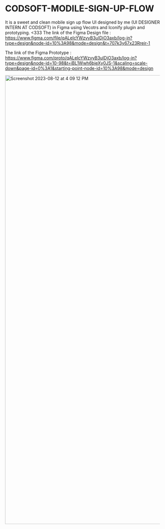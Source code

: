 # CODSOFT-MODILE-SIGN-UP-FLOW
It is a sweet and clean mobile sign up flow UI designed by me (UI DESIGNER INTERN AT CODSOFT) in Figma using Vecotrs and Iconify plugin and prototyping. <333
The link of the Figma Design file : https://www.figma.com/file/qALeIcYWzvyB3uIDjO3axb/log-in?type=design&node-id=10%3A98&mode=design&t=707k3y67x23Rreir-1

The link of the Figma Prototype : https://www.figma.com/proto/qALeIcYWzvyB3uIDjO3axb/log-in?type=design&node-id=10-98&t=iBL1Wwh6bjeXy0JS-1&scaling=scale-down&page-id=0%3A1&starting-point-node-id=10%3A98&mode=design


<img width="1461" alt="Screenshot 2023-08-12 at 4 09 12 PM" src="https://github.com/iamshruti/CODSOFT-MODILE-SIGN-UP-FLOW/assets/68506161/16951e1c-e7d6-4787-a00d-ff74a386efa8">

